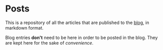# Posts #

This is a repository of all the articles that are published to the [blog](http://blog.ponyfoo.com "Blog - Pony Foo"), in markdown format.

Blog entries **don't** need to be here in order to be posted in the blog. They are kept here for the sake of _convenience_.
